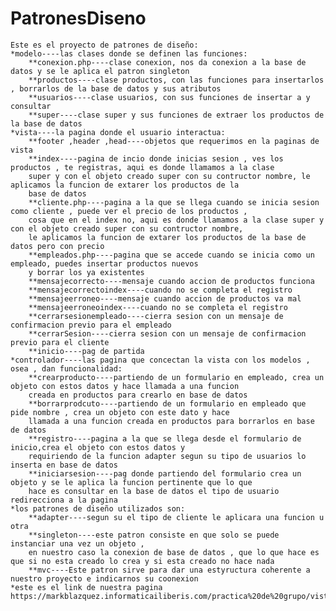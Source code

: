 # PatronesDiseno
    Este es el proyecto de patrones de diseño:
    *modelo----las clases donde se definen las funciones: 
        **conexion.php----clase conexion, nos da conexion a la base de datos y se le aplica el patron singleton 
        **productos----clase productos, con las funciones para insertarlos , borrarlos de la base de datos y sus atributos
        **usuarios----clase usuarios, con sus funciones de insertar a y consultar  
        **super----clase super y sus funciones de extraer los productos de la base de datos
    *vista----la pagina donde el usuario interactua: 
        **footer ,header ,head----objetos que requerimos en la paginas de vista  
        **index----pagina de incio donde inicias sesion , ves los productos , te registras, aqui es donde llamamos a la clase 
        super y con el objeto creado super con su contructor nombre, le aplicamos la funcion de extarer los productos de la 
        base de datos
        **cliente.php----pagina a la que se llega cuando se inicia sesion como cliente , puede ver el precio de los productos ,
        cosa que en el index no, aqui es donde llamamos a la clase super y con el objeto creado super con su contructor nombre,
        le aplicamos la funcion de extarer los productos de la base de datos pero con precio
        **empleados.php----pagina que se accede cuando se inicia como un empleado, puedes insertar productos nuevos 
        y borrar los ya existentes 
        **mensajecorrecto----mensaje cuando accion de productos funciona 
        **mensajecorrectoindex----cuando no se completa el registro 
        **mensajeerroneo----mensaje cuando accion de productos va mal 
        **mensajeerroneoindex----cuando no se completa el registro
        **cerrarsesionempleado----cierra sesion con un mensaje de confirmacion previo para el empleado
        **cerrarSesion----cierra sesion con un mensaje de confirmacion previo para el cliente
        **inicio----pag de partida
    *controlador----las pagina que concectan la vista con los modelos , osea , dan funcionalidad:
        **crearproducto----partiendo de un formulario en empleado, crea un objeto con estos datos y hace llamada a una funcion 
        creada en productos para crearlo en base de datos
        **borrarprodcuto----partiendo de un formulario en empleado que pide nombre , crea un objeto con este dato y hace 
        llamada a una funcion creada en productos para borrarlos en base de datos
        **registro----pagina a la que se llega desde el formulario de inicio,crea el objeto con estos datos y
        requiriendo de la funcion adapter segun su tipo de usuarios lo inserta en base de datos
        **iniciarsesion----pag donde partiendo del formulario crea un objeto y se le aplica la funcion pertinente que lo que 
        hace es consultar en la base de datos el tipo de usuario redirecciona a la pagina 
    *los patrones de diseño utilizados son: 
        **adapter----segun su el tipo de cliente le aplicara una funcion u otra 
        **singleton----este patron consiste en que solo se puede instanciar una vez un objeto ,
        en nuestro caso la conexion de base de datos , que lo que hace es que si no esta creado lo crea y si esta creado no hace nada 
        **mvc----Este patron sirve para dar una estyructura coherente a nuestro proyecto e indicarnos su coonexion
    *este es el link de nuestra pagina https://markblazquez.informaticailiberis.com/practica%20de%20grupo/vista/index.php
